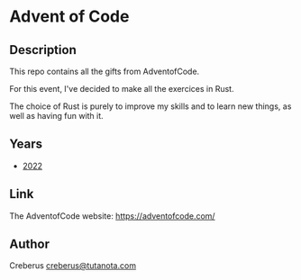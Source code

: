 # Advent of Code

## Description

This repo contains all the gifts from AdventofCode.

For this event, I've decided to make all the exercices in Rust.

The choice of Rust is purely to improve my skills and to learn new things, as well as having fun with it.

## Years

- [2022](aoc-2022/)

## Link

The AdventofCode website: <https://adventofcode.com/>

## Author

Creberus <creberus@tutanota.com>

